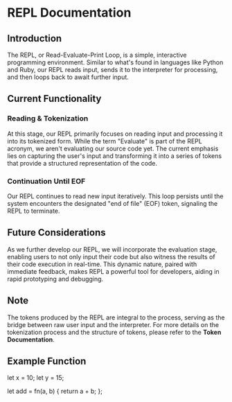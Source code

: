 # REPL Documentation

## Introduction
The REPL, or Read-Evaluate-Print Loop, is a simple, interactive programming environment. Similar to what's found in languages like Python and Ruby, our REPL reads input, sends it to the interpreter for processing, and then loops back to await further input.

## Current Functionality

### Reading & Tokenization
At this stage, our REPL primarily focuses on reading input and processing it into its tokenized form. While the term "Evaluate" is part of the REPL acronym, we aren't evaluating our source code yet. The current emphasis lies on capturing the user's input and transforming it into a series of tokens that provide a structured representation of the code.

### Continuation Until EOF
Our REPL continues to read new input iteratively. This loop persists until the system encounters the designated "end of file" (EOF) token, signaling the REPL to terminate.

## Future Considerations
As we further develop our REPL, we will incorporate the evaluation stage, enabling users to not only input their code but also witness the results of their code execution in real-time. This dynamic nature, paired with immediate feedback, makes REPL a powerful tool for developers, aiding in rapid prototyping and debugging.

## Note
The tokens produced by the REPL are integral to the process, serving as the bridge between raw user input and the interpreter. For more details on the tokenization process and the structure of tokens, please refer to the **Token Documentation**.

## Example Function
let x = 10;
let y = 15;

let add = fn(a, b) {
  return a + b;
};
